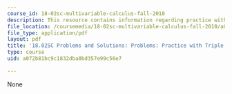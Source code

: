 ```yaml
---
course_id: 18-02sc-multivariable-calculus-fall-2010
description: This resource contains information regarding practice with triple integrals.
file_location: /coursemedia/18-02sc-multivariable-calculus-fall-2010/a072b81bc9c1832dba0bd357e99c56e7_MIT18_02SC_pb_75_comb.pdf
file_type: application/pdf
layout: pdf
title: '18.02SC Problems and Solutions: Problems: Practice with Triple Integrals'
type: course
uid: a072b81bc9c1832dba0bd357e99c56e7

---
```

None